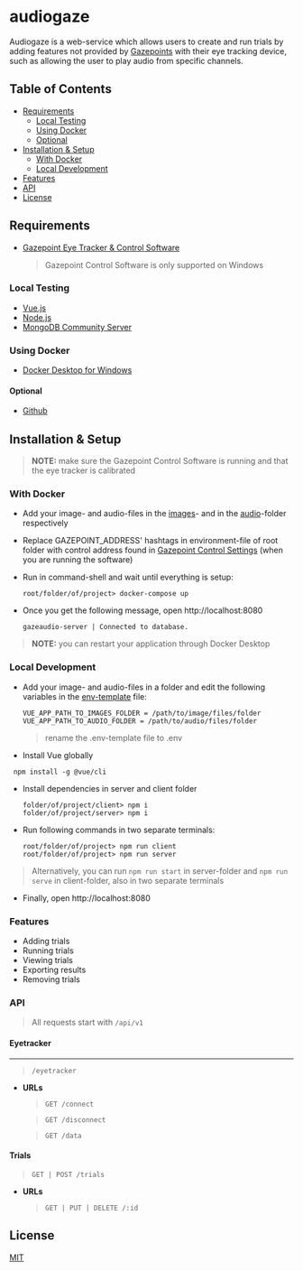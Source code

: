 # audiogaze

Audiogaze is a web-service which allows users to create and run trials by adding features not provided by [Gazepoints](https://www.gazept.com/) with their eye tracking device, such as allowing the user to play audio from specific channels.

## Table of Contents

- [Requirements](#requirements)
  - [Local Testing](#local-testing)
  - [Using Docker](#using-docker)
  - [Optional](#optional)
- [Installation & Setup](#installation-&-setup)
  - [With Docker](#with-docker)
  - [Local Development](#local-development)
- [Features](#features)
- [API](#api)
- [License](#license)

## Requirements

- [Gazepoint Eye Tracker & Control Software](https://www.gazept.com/downloads/)
  > Gazepoint Control Software is only supported on Windows

### Local Testing

- [Vue.js](https://vuejs.org/)
- [Node.js](https://nodejs.org/en/download/)
- [MongoDB Community Server](https://www.mongodb.com/try/download/community?tck=docs_server)

### Using Docker

- [Docker Desktop for Windows](https://docs.docker.com/docker-for-windows/install/)

#### Optional

- [Github](https://git-scm.com/download/win)

## Installation & Setup

> **NOTE:** make sure the Gazepoint Control Software is running and that the eye tracker is calibrated

### With Docker

- Add your image- and audio-files in the [images](client/src/assets/images/README.md)- and in the [audio](client/src/assets/audio/README.md)-folder respectively
- Replace GAZEPOINT_ADDRESS' hashtags in environment-file of root folder with control address found in [Gazepoint Control Settings](assets/GazepointControlSettings.png) (when you are running the software)
- Run in command-shell and wait until everything is setup:

  ```console
  root/folder/of/project> docker-compose up
  ```

- Once you get the following message,
  open http://localhost:8080
  ```
  gazeaudio-server | Connected to database.
  ```

> **NOTE:** you can restart your application through Docker Desktop

### Local Development

- Add your image- and audio-files in a folder and edit the following variables in the [env-template](client/.env-template) file:

  ```
  VUE_APP_PATH_TO_IMAGES_FOLDER = /path/to/image/files/folder
  VUE_APP_PATH_TO_AUDIO_FOLDER = /path/to/audio/files/folder
  ```

  > rename the .env-template file to .env

- Install Vue globally

```console
 npm install -g @vue/cli
```

- Install dependencies in server and client folder

  ```console
  folder/of/project/client> npm i
  folder/of/project/server> npm i
  ```

- Run following commands in two separate terminals:

  ```console
  root/folder/of/project> npm run client
  root/folder/of/project> npm run server
  ```

> Alternatively, you can run `npm run start` in server-folder and `npm run serve` in client-folder, also in two separate terminals

- Finally, open http://localhost:8080

### Features

- Adding trials
- Running trials
- Viewing trials
- Exporting results
- Removing trials

### API

> All requests start with `/api/v1`

#### Eyetracker

---

> `/eyetracker`

- **URLs**

  > `GET /connect`

  > `GET /disconnect`

  > `GET /data`

#### Trials

> `GET | POST /trials`

- **URLs**

  > `GET | PUT | DELETE /:id`

## License

[MIT](LICENSE)

